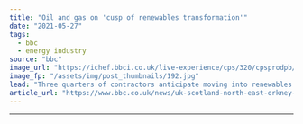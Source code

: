 ```yaml
---
title: "Oil and gas on 'cusp of renewables transformation'"
date: "2021-05-27"
tags: 
  - bbc
  - energy industry
source: "bbc"
image_url: "https://ichef.bbci.co.uk/live-experience/cps/320/cpsprodpb/165D9/production/_105890619_34a4c428-cd8f-4fe0-b5fb-9a1f97133cb7.jpg"
image_fp: "/assets/img/post_thumbnails/192.jpg"
lead: "Three quarters of contractors anticipate moving into renewables work over the next three to five years, a survey suggests."
article_url: "https://www.bbc.co.uk/news/uk-scotland-north-east-orkney-shetland-57243444"
---
```


---
